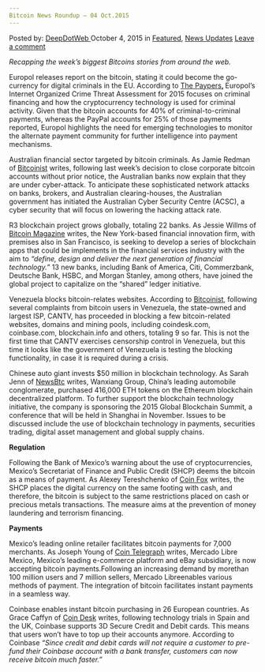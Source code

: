 ```yaml
---
Bitcoin News Roundup – 04 Oct.2015
---
```

<article class="post-listing post-11682 post type-post status-publish format-standard has-post-thumbnail hentry category-deepdot-news category-news-updates tag-bitcoin tag-news tag-oct2015 tag-roundup">
<div class="post-inner">
<span>Posted by: <a href="https://www.deepdotweb.com/author/admin/" title="">DeepDotWeb </a></span>
<span>October 4, 2015</span>
<span>in <a href="https://www.deepdotweb.com/category/deepdot-news/" rel="category tag">Featured</a>, <a href="https://www.deepdotweb.com/category/news-updates/" rel="category tag">News Updates</a></span>
<span><a href="https://www.deepdotweb.com/2015/10/04/bitcoin-news-roundup-04-oct-2015/#respond">Leave a comment</a></span>


<p><em>Recapping the week&#8217;s biggest Bitcoins stories from around the web. </em></p>
<p>Europol releases report on the bitcoin, stating it could become the go-currency for digital criminals in the EU. According to <a href="http://www.thepaypers.com/default/europol-states-that-bitcoin-may-become-the-go-currency-for-cybercriminals/761574-0">The Paypers</a><strong>, </strong>Europol’s Internet Organized Crime Threat Assessment for 2015 focuses on criminal financing and how the cryptocurrency technology is used for criminal activity. Given that the bitcoin accounts for 40% of criminal-to-criminal payments, whereas the PayPal accounts for 25% of those payments reported, Europol highlights the need for emerging technologies to monitor the alternate payment community for further intelligence into payment mechanisms.</p>
<p>Australian financial sector targeted by bitcoin criminals. As Jamie Redman of <a href="http://bitcoinist.net/bitcoin-criminals-target-australian-financial-sector/">Bitcoinist</a> writes, following last week’s decision to close corporate bitcoin accounts without prior notice, the Australian banks now explain that they are under cyber-attack. To anticipate these sophisticated network attacks on banks, brokers, and Australian clearing-houses, the Australian government has initiated the Australian Cyber Security Centre (ACSC), a cyber security that will focus on lowering the hacking attack rate.</p>
<p>R3 blockchain project grows globally, totaling 22 banks. As Jessie Willms of <a href="https://bitcoinmagazine.com/articles/r-blockchain-development-initiative-grows-to-banks-worldwide-1443553081">Bitcoin Magazine</a> writes, the New York-based financial innovation firm, with premises also in San Francisco, is seeking to develop a series of blockchain apps that could be implements in the financial services industry with the aim to <em>“define, design and deliver the next generation of financial technology.”</em> 13 new banks, including Bank of America, Citi, Commerzbank, Deutsche Bank, HSBC, and Morgan Stanley, among others, have joined the global project to capitalize on the “shared” ledger initiative.</p>
<p>Venezuela blocks bitcoin-relates websites. According to <a href="http://insidebitcoins.com/news/venezuela-tests-bitcoin-website-ban-streisand-effect-incoming/35090">Bitcoinist</a>, following several complaints from bitcoin users in Venezuela, the state-owned and largest ISP, CANTV, has proceeded in blocking a few bitcoin-related websites, domains and mining pools, including coindesk.com, coinbase.com, blockchain.info and others, totaling 9 so far. This is not the first time that CANTV exercises censorship control in Venezuela, but this time it looks like the government of Venezuela is testing the blocking functionality, in case it is required during a crisis.</p>
<p>Chinese auto giant invests $50 million in blockchain technology. As Sarah Jenn of <a href="http://www.newsbtc.com/2015/09/30/chinese-auto-giant-starts-50m-blockchain-tech-initiative/">NewsBtc</a> writes, Wanxiang Group, China’s leading automobile conglomerate, purchased 416,000 ETH tokens on the Ethereum blockchain decentralized platform. To further support the blockchain technology initiative, the company is sponsoring the 2015 Global Blockchain Summit, a conference that will be held in Shanghai in November. Issues to be discussed include the use of blockchain technology in payments, securities trading, digital asset management and global supply chains.</p>
<p><strong>Regulation </strong></p>
<p>Following the Bank of Mexico&#8217;s warning about the use of cryptocurrencies, Mexico&#8217;s Secretariat of Finance and Public Credit (SHCP) deems the bitcoin as a means of payment. As Alexey Tereshchenko of <a href="http://www.coinfox.info/news/3205-mexican-government-places-bitcoin-and-cash-on-the-same-footing">Coin Fox</a> writes, the SHCP places the digital currency on the same footing with cash, and therefore, the bitcoin is subject to the same restrictions placed on cash or precious metals transactions. The measure aims at the prevention of money laundering and terrorism financing.</p>
<p><strong>Payments</strong></p>
<p>Mexico’s leading online retailer facilitates bitcoin payments for 7,000 merchants. As Joseph Young of <a href="http://cointelegraph.com/news/115361/mexicos-e-commerce-giant-brings-bitcoin-payments-to-7000-merchants">Coin Telegraph</a> writes, Mercado Libre Mexico, Mexico’s leading e-commerce platform and eBay subsidiary, is now accepting bitcoin payments.Following an increasing demand by morethan 100 million users and 7 million sellers, Mercado Libreenables various methods of payment. The integration of bitcoin facilitates instant payments in a seamless way.</p>
<p>Coinbase enables instant bitcoin purchasing in 26 European countries. As Grace Caffyn of <a href="http://www.coindesk.com/coinbase-makes-instant-bitcoin-buying-available-in-26-countries/">Coin Desk</a> writes, following technology trials in Spain and the UK, Coinbase supports 3D Secure Credit and Debit cards. This means that users won’t have to top up their accounts anymore. According to Coinbase <em>“</em><em>Since credit and debit cards will not require a customer to pre-fund their Coinbase account with a bank transfer, customers can now receive bitcoin much faster.”</em></p>
</div>
<span style="display:none"><a href="https://www.deepdotweb.com/tag/bitcoin/" rel="tag">bitcoin</a> <a href="https://www.deepdotweb.com/tag/news/" rel="tag">news</a> <a href="https://www.deepdotweb.com/tag/oct2015/" rel="tag">oct2015</a> <a href="https://www.deepdotweb.com/tag/roundup/" rel="tag">roundup</a></span> <span style="display:none" class="updated">2015-10-04</span>
<div style="display:none" class="vcard author" itemprop="author" itemscope itemtype="http://schema.org/Person"><strong class="fn" itemprop="name">